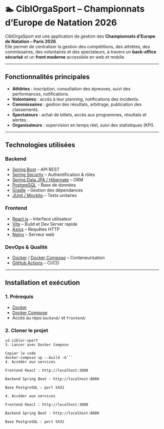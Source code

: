 # 🏊 CiblOrgaSport – Championnats d’Europe de Natation 2026

CiblOrgaSport est une application de gestion des **Championnats d’Europe de Natation – Paris 2026**.  
Elle permet de centraliser la gestion des compétitions, des athlètes, des commissaires, des volontaires et des spectateurs, à travers un **back-office sécurisé** et un **front moderne** accessible en web et mobile.

---

##  Fonctionnalités principales

- **Athlètes** : inscription, consultation des épreuves, suivi des performances, notifications.
- **Volontaires** : accès à leur planning, notifications des incidents.
- **Commissaires** : gestion des résultats, arbitrage, publication des classements.
- **Spectateurs** : achat de billets, accès aux programmes, résultats et alertes.
- **Organisateurs** : supervision en temps réel, suivi des statistiques (KPI).

---

##  Technologies utilisées

### Backend
- [Spring Boot](https://spring.io/projects/spring-boot) – API REST
- [Spring Security](https://spring.io/projects/spring-security) – Authentification & rôles
- [Spring Data JPA / Hibernate](https://spring.io/projects/spring-data-jpa) – ORM
- [PostgreSQL](https://www.postgresql.org/) – Base de données
- [Gradle](https://gradle.org/) – Gestion des dépendances
- [JUnit / Mockito](https://junit.org/) – Tests unitaires

### Frontend
- [React.js](https://react.dev/) – Interface utilisateur
- [Vite](https://vitejs.dev/) – Build et Dev Server rapide
- [Axios](https://axios-http.com/) – Requêtes HTTP
- [Nginx](https://www.nginx.com/) – Serveur web

### DevOps & Qualité
- [Docker](https://www.docker.com/) / [Docker Compose](https://docs.docker.com/compose/) – Conteneurisation
- [GitHub Actions](https://github.com/features/actions) – CI/CD

---

## Installation et exécution

### 1. Prérequis
- [Docker](https://docs.docker.com/get-docker/) 
- [Docker Compose](https://docs.docker.com/compose/install/) 
- Accès au repo `backend/` et `frontend/`

### 2. Cloner le projet
```git clone https://github.com/votre-org/ciblor-sport.git
cd ciblor-sport
3. Lancer avec Docker Compose

Copier le code
docker-compose up --build -d```
4. Accéder aux services

Frontend React : http://localhost:3000

Backend Spring Boot : http://localhost:8080

Base PostgreSQL : port 5432

4. Accéder aux services

Frontend React : http://localhost:3000

Backend Spring Boot : http://localhost:8080

Base PostgreSQL : port 5432